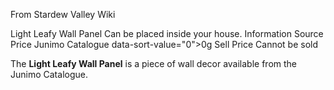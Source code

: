 From Stardew Valley Wiki

Light Leafy Wall Panel Can be placed inside your house. Information Source Price Junimo Catalogue data-sort-value="0"&gt;0g Sell Price Cannot be sold

The **Light Leafy Wall Panel** is a piece of wall decor available from the Junimo Catalogue.